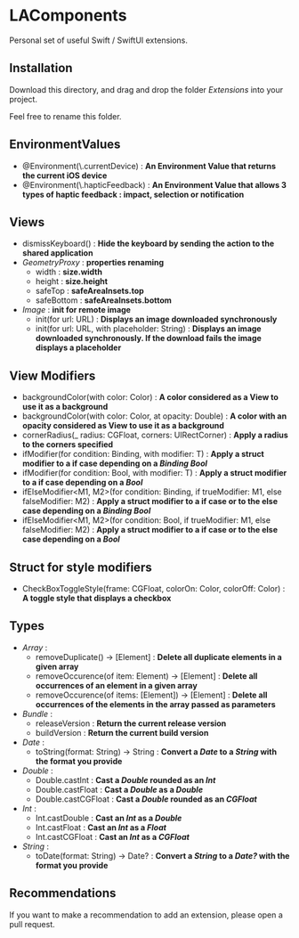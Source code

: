 # LAComponents

Personal set of useful Swift / SwiftUI extensions.

## Installation 

Download this directory, and drag and drop the folder *Extensions* into your project. 

Feel free to rename this folder.

## EnvironmentValues 

- @Environment(\\.currentDevice) : **An Environment Value that returns the current iOS device**
- @Environment(\\.hapticFeedback) : **An Environment Value that allows 3 types of haptic feedback : impact, selection or notification** 


## Views

- dismissKeyboard() : **Hide the keyboard by sending the action to the shared application**
- *GeometryProxy* : **properties renaming**
    - width : **size.width**
    - height : **size.height**
    - safeTop : **safeAreaInsets.top**
    - safeBottom : **safeAreaInsets.bottom**
- *Image* : **init for remote image**
    - init(for url: URL) : **Displays an image downloaded synchronously**
    - init(for url: URL, with placeholder: String) : **Displays an image downloaded synchronously. If the download fails the image displays a placeholder**

## View Modifiers

- backgroundColor(with color: Color) : **A color considered as a View to use it as a background**
- backgroundColor(with color: Color, at opacity: Double) : **A color with an opacity considered as View to use it as a background**
- cornerRadius(_ radius: CGFloat, corners: UIRectCorner) : **Apply a radius to the corners specified**
- ifModifier<T>(for condition: Binding<Bool>, with modifier: T) : **Apply a struct modifier to a **if case** depending on a *Binding Bool***
- ifModifier<T>(for condition: Bool, with modifier: T) : **Apply a struct modifier to a **if case** depending on a *Bool***
- ifElseModifier<M1, M2>(for condition: Binding<Bool>, if trueModifier: M1, else falseModifier: M2) : **Apply a struct modifier to a **if case** or to the **else case** depending on a *Binding Bool***
- ifElseModifier<M1, M2>(for condition: Bool, if trueModifier: M1, else falseModifier: M2) : **Apply a struct modifier to a **if case** or to the **else case** depending on a *Bool***


## Struct for style modifiers 

- CheckBoxToggleStyle(frame: CGFloat, colorOn: Color, colorOff: Color) : **A toggle style that displays a checkbox**


## Types

- *Array* : 
  - removeDuplicate() -> [Element] : **Delete all duplicate elements in a given array**
  - removeOccurence(of item: Element) -> [Element] : **Delete all occurrences of an element in a given array**
  - removeOccurence(of items: [Element]) -> [Element] : **Delete all occurrences of the elements in the array passed as parameters**
- *Bundle* : 
  - releaseVersion : **Return the current release version**
  - buildVersion : **Return the current build version**
- *Date* : 
  - toString(format: String) -> String : **Convert a *Date* to a *String* with the format you provide**
- *Double* : 
  - Double.castInt : **Cast a *Double* rounded as an *Int***
  - Double.castFloat : **Cast a *Double* as a *Double***
  - Double.castCGFloat : **Cast a *Double* rounded as an *CGFloat***
- *Int* : 
  - Int.castDouble : **Cast an *Int* as a *Double***
  - Int.castFloat : **Cast an *Int* as a *Float***
  - Int.castCGFloat : **Cast an *Int* as a *CGFloat***
- *String* :  
  - toDate(format: String) -> Date? : **Convert a *String* to a *Date?* with the format you provide**

## Recommendations

If you want to make a recommendation to add an extension, please open a pull request.

